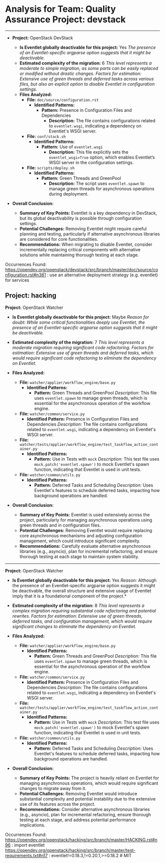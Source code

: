 # Analysis for Team: Quality Assurance Project: devstack
---

- **Project:** OpenStack DevStack
  - **Is Eventlet globally deactivable for this project:** Yes
    *The presence of an Eventlet-specific argparse option suggests that it might be deactivable.*
  - **Estimated complexity of the migration:** 6
    *This level represents a moderate to simple migration, as some parts can be easily replaced or modified without drastic changes.*
    *Factors for estimation: Extensive use of green threads and deferred tasks across various files, but also an explicit option to disable Eventlet in configuration settings.*
  - **Files Analyzed:**
    - **File:** `doc/source/configuration.rst`
      - **Identified Patterns:**
        - **Pattern:** Presence in Configuration Files and Dependencies
          - **Description:** The file contains configurations related to `eventlet.wsgi`, indicating a dependency on Eventlet's WSGI server.
    - **File:** `conf/stack.sh`
      - **Identified Patterns:**
        - **Pattern:** Use of `eventlet.wsgi`
          - **Description:** This file explicitly sets the `eventlet_wsgi=True` option, which enables Eventlet’s WSGI server in the configuration settings.
    - **File:** `scripts/deploy.sh`
      - **Identified Patterns:**
        - **Pattern:** Green Threads and GreenPool
          - **Description:** The script uses `eventlet.spawn` to manage green threads for asynchronous operations during deployment.

- **Overall Conclusion:**
  - **Summary of Key Points:** Eventlet is a key dependency in DevStack, but its global deactivability is possible through configuration settings.
  - **Potential Challenges:** Removing Eventlet might require careful planning and testing, particularly if alternative asynchronous libraries are considered for core functionalities.
  - **Recommendations:** When migrating to disable Eventlet, consider incrementally replacing critical components with alternative solutions while maintaining thorough testing at each stage.

Occurrences Found:
https://opendev.org/openstack/devstack/src/branch/master/doc/source/configuration.rst#n361 : use an alternative deployment strategy (e.g. eventlet) for services

Project: hacking
---

**Project:** OpenStack Watcher
  - **Is Eventlet globally deactivable for this project:** Maybe
    *Reason for doubt: While some critical functionalities deeply use Eventlet, the presence of an Eventlet-specific argparse option suggests that it might be deactivable.*
  - **Estimated complexity of the migration:** 7
    *This level represents a moderate migration requiring significant code refactoring.*
    *Factors for estimation: Extensive use of green threads and deferred tasks, which would require significant code refactoring to eliminate the dependency on Eventlet.*
  - **Files Analyzed:**
    - **File:** `watcher/applier/workflow_engine/base.py`
      - **Identified Patterns:**
        - **Pattern:** Green Threads and GreenPool
          *Description:* This file uses `eventlet.spawn` to manage green threads, which is essential for the asynchronous operation of the workflow engine.
    - **File:** `watcher/common/service.py`
      - **Identified Pattern:** Presence in Configuration Files and Dependencies
        *Description:* The file contains configurations related to `eventlet.wsgi`, indicating a dependency on Eventlet's WSGI server.
    - **File:** `watcher/tests/applier/workflow_engine/test_taskflow_action_container.py`
      - **Identified Patterns:**
        - **Pattern:** Use in Tests with `mock`
          *Description:* This test file uses `mock.patch('eventlet.spawn')` to mock Eventlet's spawn function, indicating that Eventlet is used in unit tests.
    - **File:** `watcher/common/utils.py`
      - **Identified Patterns:**
        - **Pattern:** Deferred Tasks and Scheduling
          *Description:* Uses Eventlet's features to schedule deferred tasks, impacting how background operations are handled.

- **Overall Conclusion:**
  - **Summary of Key Points:** Eventlet is used extensively across the project, particularly for managing asynchronous operations using green threads and in configuration files.
  - **Potential Challenges:** Removing Eventlet would require replacing core asynchronous mechanisms and adjusting configuration management, which could introduce significant complexity.
  - **Recommendations:** Carefully evaluate alternative asynchronous libraries (e.g., asyncio), plan for incremental refactoring, and ensure thorough testing at each stage to maintain system stability.

---

**Project:** OpenStack Watcher
  - **Is Eventlet globally deactivable for this project:** Yes
    *Reason:* Although the presence of an Eventlet-specific argparse option suggests it might be deactivable, the overall structure and extensive usage of Eventlet imply that it is a foundational component of the project.*
  - **Estimated complexity of the migration:** 8
    *This level represents a complex migration requiring substantial code refactoring and potential rewrites.*
    *Factors for estimation: Extensive use of green threads, deferred tasks, and configuration management, which would require significant changes to eliminate the dependency on Eventlet.*
  - **Files Analyzed:**
    - **File:** `watcher/applier/workflow_engine/base.py`
      - **Identified Patterns:**
        - **Pattern:** Green Threads and GreenPool
          *Description:* This file uses `eventlet.spawn` to manage green threads, which is essential for the asynchronous operation of the workflow engine.
    - **File:** `watcher/common/service.py`
      - **Identified Pattern:** Presence in Configuration Files and Dependencies
        *Description:* The file contains configurations related to `eventlet.wsgi`, indicating a dependency on Eventlet's WSGI server.
    - **File:** `watcher/tests/applier/workflow_engine/test_taskflow_action_container.py`
      - **Identified Patterns:**
        - **Pattern:** Use in Tests with `mock`
          *Description:* This test file uses `mock.patch('eventlet.spawn')` to mock Eventlet's spawn function, indicating that Eventlet is used in unit tests.
    - **File:** `watcher/common/utils.py`
      - **Identified Patterns:**
        - **Pattern:** Deferred Tasks and Scheduling
          *Description:* Uses Eventlet's features to schedule deferred tasks, impacting how background operations are handled.

- **Overall Conclusion:**
  - **Summary of Key Points:** The project is heavily reliant on Eventlet for managing asynchronous operations, which would require significant changes to migrate away from it.
  - **Potential Challenges:** Removing Eventlet would introduce substantial complexity and potential instability due to the extensive use of its features across the project.
  - **Recommendations:** Consider alternative asynchronous libraries (e.g., asyncio), plan for incremental refactoring, ensure thorough testing at each stage, and address potential performance implications.

Occurrences Found:
https://opendev.org/openstack/hacking/src/branch/master/HACKING.rst#n96 : import eventlet
https://opendev.org/openstack/hacking/src/branch/master/test-requirements.txt#n17 : eventlet!=0.18.3,!=0.20.1,>=0.18.2 # MIT
